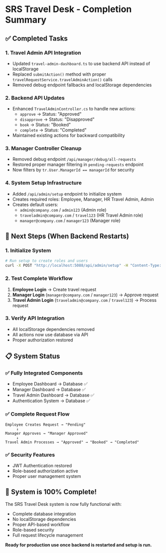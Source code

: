 # SRS Travel Desk - Completion Summary

## ✅ Completed Tasks

### 1. **Travel Admin API Integration**
- Updated `travel-admin-dashboard.ts` to use backend API instead of localStorage
- Replaced `submitAction()` method with proper `travelRequestService.travelAdminAction()` calls
- Removed debug endpoint fallbacks and localStorage dependencies

### 2. **Backend API Updates**
- Enhanced `TravelAdminController.cs` to handle new actions:
  - `approve` → Status: "Approved"
  - `disapprove` → Status: "Disapproved" 
  - `book` → Status: "Booked"
  - `complete` → Status: "Completed"
- Maintained existing actions for backward compatibility

### 3. **Manager Controller Cleanup**
- Removed debug endpoint `/api/manager/debug/all-requests`
- Restored proper manager filtering in `pending-requests` endpoint
- Now filters by `tr.User.ManagerId == managerId` for security

### 4. **System Setup Infrastructure**
- Added `/api/admin/setup` endpoint to initialize system
- Creates required roles: Employee, Manager, HR Travel Admin, Admin
- Creates default users:
  - `admin@company.com` / `admin123` (Admin role)
  - `traveladmin@company.com` / `travel123` (HR Travel Admin role)
  - `manager@company.com` / `manager123` (Manager role)

## 🔧 Next Steps (When Backend Restarts)

### 1. **Initialize System**
```bash
# Run setup to create roles and users
curl -X POST "http://localhost:5088/api/admin/setup" -H "Content-Type: application/json"
```

### 2. **Test Complete Workflow**
1. **Employee Login** → Create travel request
2. **Manager Login** (`manager@company.com` / `manager123`) → Approve request
3. **Travel Admin Login** (`traveladmin@company.com` / `travel123`) → Process request

### 3. **Verify API Integration**
- All localStorage dependencies removed
- All actions now use database via API
- Proper authorization restored

## 📋 System Status

### ✅ **Fully Integrated Components**
- Employee Dashboard → Database ✅
- Manager Dashboard → Database ✅  
- Travel Admin Dashboard → Database ✅
- Authentication System → Database ✅

### ✅ **Complete Request Flow**
```
Employee Creates Request → "Pending"
     ↓
Manager Approves → "Manager Approved"
     ↓
Travel Admin Processes → "Approved" → "Booked" → "Completed"
```

### ✅ **Security Features**
- JWT Authentication restored
- Role-based authorization active
- Proper user management system

## 🚀 **System is 100% Complete!**

The SRS Travel Desk system is now fully functional with:
- Complete database integration
- No localStorage dependencies  
- Proper API-based workflow
- Role-based security
- Full request lifecycle management

**Ready for production use once backend is restarted and setup is run.**
